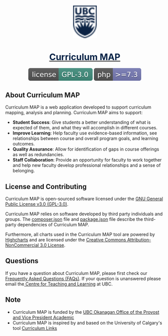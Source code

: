 <p align="center">
    <a href="https://curriculum.ok.ubc.ca/" target="_blank">
        <img src="public\img\UBC-logo-2018-crest-blue-rgb72-resized.png" width="75"> 
        <strong style="color:#002145" ><h1  align="center">Curriculum MAP</h1></strong>
    </a>
</p>

<p align="center">
    <a href="https://github.com/bohuie/curriculum/blob/master/LICENSE.md"><img src="public\img\readme\license-gpl-flatsvg.svg" alt="License"></a>
    <a href="https://www.php.net/"><img src="public\img\readme\php-require.svg" alt="PHP Version Require"></a>
</p>

## About Curriculum MAP

Curriculum MAP is a web application developed to support curriculum mapping, analysis and planning. Curriculum MAP aims to support:

- <strong>Student Success</strong>: Give students a better understanding of what is expected of them, and what they will accomplish in different courses. 
- <strong>Improve Learning</strong>: Help faculty use evidence-based information, see relationships between course and overall program goals, and learning outcomes. 
- <strong>Quality Assurance</strong>: Allow for identification of gaps in course offerings as well as redundancies. 
- <strong>Staff Collaboration</strong>: Provide an opportunity for faculty to work together and help new faculty develop professional relationships and a sense of belonging. 

## License and Contributing

Curriculum MAP is open-sourced software licensed under the [GNU General Public License v3.0 (GPL-3.0)]("https://github.com/bohuie/curriculum/blob/master/LICENSE.md").

Curriculum MAP relies on software developed by third party individuals and groups. The <a href="https://github.com/bohuie/curriculum/blob/master/composer.json">composer.json</a> file and <a href="https://github.com/bohuie/curriculum/blob/master/package.json">package.json</a> file describe the third-party dependencies of Curriculum MAP. 

Furthermore, all charts used in the Curriculum MAP tool are powered by <a href="https://www.highcharts.com/">Highcharts</a> and are licensed under the <a href="https://creativecommons.org/licenses/by-nc/3.0/">Creative Commons Attribution-NonCommercial 3.0 License</a>.

## Questions
If you have a question about Curriculum MAP, please first check our <a href="https://curriculum.ok.ubc.ca/faq">Frequently Asked Questions (FAQs)</a>. If your question is unanswered please email the<a href="mailto:ctl.helpdesk@ubc.ca?subject=Curriculum MAP: Question"> Centre for Teaching and Learning</a> at UBC. 

## Note
- Curriculum MAP is funded by the <a href="http://provost.ok.ubc.ca/">UBC Okanagan Office of the Provost and Vice President Academic</a>
- Curriculum MAP is inspired by and based on the University of Calgary's tool <a href="https://taylorinstitute.ucalgary.ca/curriculum-links">Curriculum Links</a>


